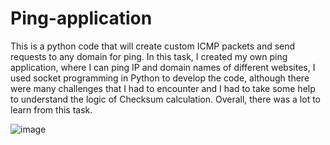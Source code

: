 # Ping-application
This is a python code that will create custom ICMP packets and send requests to any domain for ping.
In this task, I created my own ping application, where I can ping IP and domain names of different
websites, I used socket programming in Python to develop the code, although there were many
challenges that I had to encounter and I had to take some help to understand the logic of Checksum
calculation. Overall, there was a lot to learn from this task.

![image](https://github.com/user-attachments/assets/bf15faf3-6f45-4402-a9ec-ddd2fcee0618)
